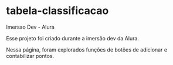 # tabela-classificacao
Imersao Dev - Alura

Esse projeto foi criado durante a imersão dev da Alura.

Nessa página, foram explorados funções de botões de adicionar e contabilizar pontos.
